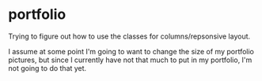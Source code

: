 # portfolio

Trying to figure out how to use the classes for columns/repsonsive layout. 

I assume at some point I'm going to want to change the size of my portfolio pictures, but since I currently have not that much to put in my portfolio, I'm not going to do that yet. 